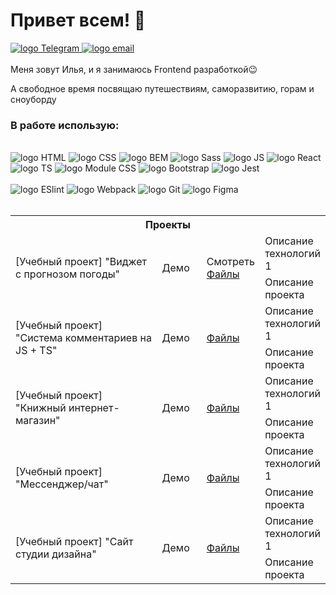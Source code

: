 # Привет всем! 👋

<a target="_blank" href="https://t.me/ilyatkcnk">
    <img src="https://img.shields.io/badge/Telegram-1f1f1f?style=flat-square&logo=Telegram&labelColor=1f1f1f" alt="logo Telegram"/>
</a>
<a target="_blank" href="mailto:detperson@gmail.com">
    <img src="https://img.shields.io/badge/Gmail-1f1f1f?style=flat-square&logo=Gmail&labelColor=1f1f1f" alt="logo email"/>
</a>
<br>
<br>
  Меня зовут Илья, и я занимаюсь Frontend разработкой😉<br>

  А свободное время посвящаю путешествиям, саморазвитию, горам и сноуборду<br>

<h3>В работе использую:</h3><br>
<div>
    <div>
        <img src='https://img.shields.io/badge/HTML5-code-FF9200?style=flat-square&logo=html5&labelColor=black' alt='logo HTML' />
        <img src='https://img.shields.io/badge/CSS3-code-FF9200?style=flat-square&logo=css3&labelColor=black' alt='logo CSS' />
        <img src='https://img.shields.io/badge/BEM-code-FF9200?style=flat-square&labelColor=black' alt='logo BEM' />
        <img src='https://img.shields.io/badge/SASS-code-FF9200?style=flat-square&logo=sass&labelColor=black' alt='logo Sass' />
        <img src='https://img.shields.io/badge/JavaScript-code-FF9200?style=flat-square&logo=javascript&labelColor=black' alt='logo JS' />
        <img src='https://img.shields.io/badge/React-code-FF9200?style=flat-square&logo=react&labelColor=black' alt='logo React' /><br>
        <img src='https://img.shields.io/badge/TypeScript-code-FF9200?style=flat-square&logo=typescript&labelColor=black' alt='logo TS' />
        <img src='https://img.shields.io/badge/Module CSS-code-FF9200?style=flat-square&logo=modulecss&labelColor=black' alt='logo Module CSS' />
        <img src='https://img.shields.io/badge/Bootstrap-code-FF9200?style=flat-square&logo=bootstrap&labelColor=black' alt='logo Bootstrap' />
        <img src='https://img.shields.io/badge/Jest-code-FF9200?style=flat-square&logo=jest&labelColor=black' alt='logo Jest' />
    </div><br>
    <div>
        <img src='https://img.shields.io/badge/ESlint-tool-1924B1?style=flat-square&logo=eslint&labelColor=black' alt='logo ESlint' />
        <img src='https://img.shields.io/badge/Webpack-tool-1924B1?style=flat-square&logo=webpack&labelColor=black' alt='logo Webpack' />
        <img src='https://img.shields.io/badge/Git-tool-1924B1?style=flat-square&logo=git&labelColor=black' alt='logo Git' />
        <img src='https://img.shields.io/badge/Figma-tool-1924B1?style=flat-square&logo=figma&labelColor=black' alt='logo Figma' />
    </div>
</div><br>
<table>
    <tr>
        <th colspan="4">
            Проекты
        </th>
    </tr>
    <tr>
        <td rowspan="2" width="430">
            [Учебный проект] "Виджет с прогнозом погоды"
        </td>
        <td rowspan="2" width="78">
            Демо
        </td>
        <td rowspan="2" width="78">
            Смотреть <br>
            <a target="_blank" href="https://github.com/detperson/module28_homework_weather_app">
                Файлы
            </a>
        </td>
        <td width="fit-content">
            Описание технологий 1
        </td>
    </tr>
    <tr>
        <td>
            Описание проекта
        </td>
    </tr>
    <tr>
        <td rowspan="2" width="430">
            [Учебный проект] "Система комментариев на JS + TS"
        </td>
        <td rowspan="2" width="78">
            Демо
        </td>
        <td rowspan="2" width="78">
            <a target="_blank" href="https://github.com/detperson/module20_homework-Comments-system">
                Файлы
            </a>
        </td>
        <td width="fit-content">
            Описание технологий 1
        </td>
    </tr>
    <tr>
        <td>
            Описание проекта
        </td>
    </tr>
    <tr>
        <td rowspan="2" width="430">
            [Учебный проект] "Книжный интернет-магазин"
        </td>
        <td rowspan="2" width="78">
            Демо
        </td>
        <td rowspan="2" width="78">
            <a target="_blank" href="https://github.com/detperson/module25_homework-bookshop">
                Файлы
            </a>
        </td>
        <td width="fit-content">
            Описание технологий 1
        </td>
    </tr>
    <tr>
        <td>
            Описание проекта
        </td>
    </tr>
    <tr>
        <td rowspan="2" width="430">
            [Учебный проект] "Мессенджер/чат"
        </td>
        <td rowspan="2" width="78">
            Демо
        </td>
        <td rowspan="2" width="78">
            <a target="_blank"
                href="https://github.com/detperson/module15_homework/tree/main/15.5%20%D0%97%D0%B0%D0%B4%D0%B0%D0%BD%D0%B8%D0%B5%203.%20%D0%A7%D0%B0%D1%82">
                Файлы
            </a>
        </td>
        <td width="fit-content">
            Описание технологий 1
        </td>
    </tr>
    <tr>
        <td>
            Описание проекта
        </td>
    </tr>
    <tr>
        <td rowspan="2" width="430">
            [Учебный проект] "Сайт студии дизайна"
        </td>
        <td rowspan="2" width="78">
            Демо
        </td>
        <td rowspan="2" width="78">
            <a target="_blank" href="https://github.com/detperson/hw-module9-design-studio/tree/master">
                Файлы
            </a>
        </td>
        <td width="fit-content">
            Описание технологий 1
        </td>
    </tr>
    <tr>
        <td>
            Описание проекта
        </td>
    </tr>
</table>
<!--
**detperson/detperson** is a ✨ _special_ ✨ repository because its `README.md` (this file) appears on your GitHub profile.

Here are some ideas to get you started:

- 🔭 I’m currently working on ...
- 🌱 I’m currently learning ...
- 👯 I’m looking to collaborate on ...
- 🤔 I’m looking for help with ...
- 💬 Ask me about ...
- 📫 How to reach me: ...
- 😄 Pronouns: ...
- ⚡ Fun fact: ...
-->
